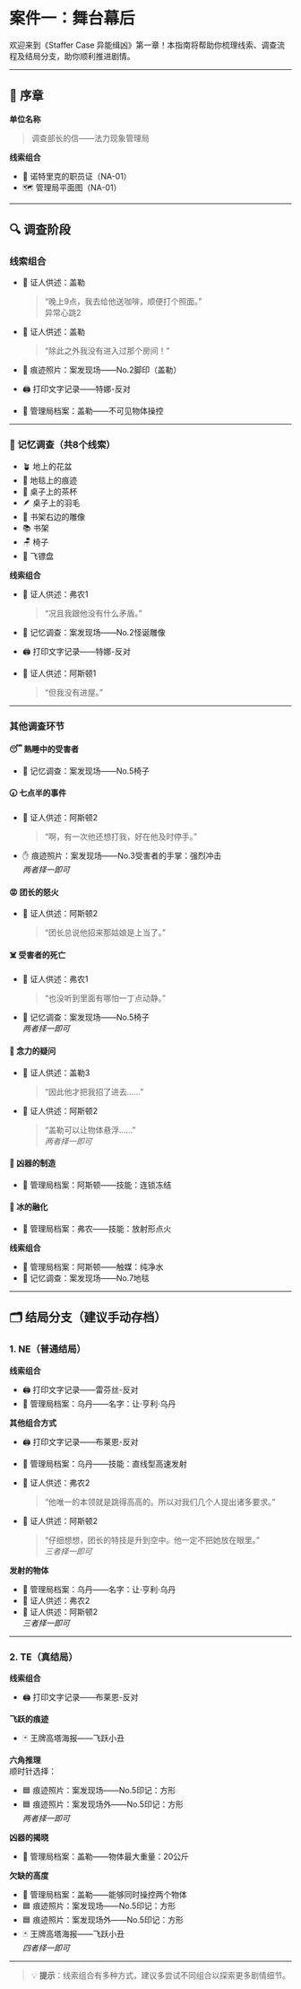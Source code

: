 # 案件一：舞台幕后

欢迎来到《Staffer Case 异能缉凶》第一章！本指南将帮助你梳理线索、调查流程及结局分支，助你顺利推进剧情。

---

## 🏢 序章

**单位名称**  
> 调查部长的信——法力现象管理局

**线索组合**  
- 🪪 诺特里克的职员证（NA-01）
- 🗺️ 管理局平面图（NA-01）

---

## 🔍 调查阶段

### 线索组合

- 👤 证人供述：盖勒  
    > “晚上9点，我去给他送咖啡，顺便打个照面。”  
    > 异常心跳2

- 👤 证人供述：盖勒  
    > “除此之外我没有进入过那个房间！”  
- 🦶 痕迹照片：案发现场——No.2脚印（盖勒）

- 🖨️ 打印文字记录——特娜-反对  
- 📄 管理局档案：盖勒——不可见物体操控

---

### 🧠 记忆调查（共8个线索）

- 🪴 地上的花盆
- 🧶 地毯上的痕迹
- 🍵 桌子上的茶杯
- 🪶 桌子上的羽毛
- 🗿 书架右边的雕像
- 📚 书架
- 🪑 椅子
- 🎯 飞镖盘

**线索组合**  
- 👤 证人供述：弗农1  
    > “况且我跟他没有什么矛盾。”
- 🧠 记忆调查：案发现场——No.2怪诞雕像

- 🖨️ 打印文字记录——特娜-反对  
- 👤 证人供述：阿斯顿1  
    > “但我没有进屋。”

---

### 其他调查环节

#### 😴 熟睡中的受害者
- 🧠 记忆调查：案发现场——No.5椅子

#### 🕢 七点半的事件
- 👤 证人供述：阿斯顿2  
    > “啊，有一次他还想打我，好在他及时停手。”
- ✋ 痕迹照片：案发现场——No.3受害者的手掌：强烈冲击  
    *两者择一即可*

#### 😡 团长的怒火
- 👤 证人供述：阿斯顿2  
    > “团长总说他招来那姑娘是上当了。”

#### ☠️ 受害者的死亡
- 👤 证人供述：弗农1  
    > “也没听到里面有哪怕一丁点动静。”
- 🧠 记忆调查：案发现场——No.5椅子  
    *两者择一即可*

#### 🧲 念力的疑问
- 👤 证人供述：盖勒3  
    > “因此他才把我招了进去......”
- 👤 证人供述：阿斯顿2  
    > “盖勒可以让物体悬浮......”  
    *两者择一即可*

#### 🔨 凶器的制造
- 📄 管理局档案：阿斯顿——技能：连锁冻结

#### 🧊 冰的融化
- 📄 管理局档案：弗农——技能：放射形点火

**线索组合**  
- 📄 管理局档案：阿斯顿——触媒：纯净水
- 🧠 记忆调查：案发现场——No.7地毯

---

## 🗂️ 结局分支（建议手动存档）

### 1. NE（普通结局）

**线索组合**  
- 🖨️ 打印文字记录——雷芬丝-反对
- 📄 管理局档案：乌丹——名字：让·亨利·乌丹

**其他组合方式**  
- 🖨️ 打印文字记录——布莱恩-反对

- 📄 管理局档案：乌丹——技能：直线型高速发射
- 👤 证人供述：弗农2  
    > “他唯一的本领就是跳得高高的。所以对我们几个人提出诸多要求。”
- 👤 证人供述：阿斯顿2  
    > “仔细想想，团长的特技是升到空中。他一定不把她放在眼里。”  
    *三者择一即可*

**发射的物体**  
- 📄 管理局档案：乌丹——名字：让·亨利·乌丹
- 👤 证人供述：弗农2
- 👤 证人供述：阿斯顿2  
    *三者择一即可*

---

### 2. TE（真结局）

**线索组合**  
- 🖨️ 打印文字记录——布莱恩-反对

**飞跃的痕迹**  
- 🃏 王牌高塔海报——飞跃小丑

**六角推理**  
顺时针选择：
- 🟦 痕迹照片：案发现场——No.5印记：方形
- 🟦 痕迹照片：案发现场外——No.5印记：方形  
    *两者择一即可*

**凶器的揭晓**  
- 📄 管理局档案：盖勒——物体最大重量：20公斤

**欠缺的高度**  
- 📄 管理局档案：盖勒——能够同时操控两个物体
- 🟦 痕迹照片：案发现场——No.5印记：方形
- 🟦 痕迹照片：案发现场外——No.5印记：方形
- 🃏 王牌高塔海报——飞跃小丑  
    *四者择一即可*

---

> 💡 **提示**：线索组合有多种方式，建议多尝试不同组合以探索更多剧情细节。

